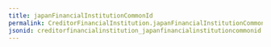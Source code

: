 ```yaml
---
title: japanFinancialInstitutionCommonId
permalink: CreditorFinancialInstitution.japanFinancialInstitutionCommonId.html
jsonid: creditorfinancialinstitution_japanfinancialinstitutioncommonid
---
```

